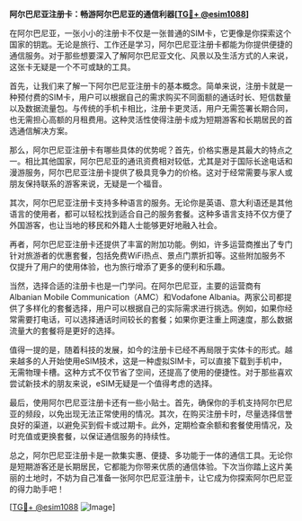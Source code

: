 **阿尔巴尼亚注册卡：畅游阿尔巴尼亚的通信利器[[TG💪+ @esim1088](https://t.me/s/esim1088)]**

在阿尔巴尼亚，一张小小的注册卡不仅是一张普通的SIM卡，它更像是你探索这个国家的钥匙。无论是旅行、工作还是学习，阿尔巴尼亚注册卡都能为你提供便捷的通信服务。对于那些想要深入了解阿尔巴尼亚文化、风景以及生活方式的人来说，这张卡无疑是一个不可或缺的工具。

首先，让我们来了解一下阿尔巴尼亚注册卡的基本概念。简单来说，注册卡就是一种预付费的SIM卡，用户可以根据自己的需求购买不同面额的通话时长、短信数量以及数据流量包。与传统的手机卡相比，注册卡更灵活，用户无需签署长期合同，也无需担心高额的月租费用。这种灵活性使得注册卡成为短期游客和长期居民的首选通信解决方案。

那么，阿尔巴尼亚注册卡有哪些具体的优势呢？首先，价格实惠是其最大的特点之一。相比其他国家，阿尔巴尼亚的通讯资费相对较低，尤其是对于国际长途电话和漫游服务，阿尔巴尼亚注册卡提供了极具竞争力的价格。这对于经常需要与家人或朋友保持联系的游客来说，无疑是一个福音。

其次，阿尔巴尼亚注册卡支持多种语言的服务。无论你是英语、意大利语还是其他语言的使用者，都可以轻松找到适合自己的服务套餐。这种多语言支持不仅方便了外国游客，也让当地的移民和外籍人士能够更好地融入社会。

再者，阿尔巴尼亚注册卡还提供了丰富的附加功能。例如，许多运营商推出了专门针对旅游者的优惠套餐，包括免费WiFi热点、景点门票折扣等。这些附加服务不仅提升了用户的使用体验，也为旅行增添了更多的便利和乐趣。

当然，选择合适的注册卡也是一门学问。在阿尔巴尼亚，主要的运营商有Albanian Mobile Communication（AMC）和Vodafone Albania。两家公司都提供了多样化的套餐选择，用户可以根据自己的实际需求进行挑选。例如，如果你经常需要打电话，可以选择通话时间较长的套餐；如果你更注重上网速度，那么数据流量大的套餐将是更好的选择。

值得一提的是，随着科技的发展，如今的注册卡已经不再局限于实体卡的形式。越来越多的人开始使用eSIM技术，这是一种虚拟SIM卡，可以直接下载到手机中，无需物理卡槽。这种方式不仅节省了空间，还提高了使用的便捷性。对于那些喜欢尝试新技术的朋友来说，eSIM无疑是一个值得考虑的选择。

最后，使用阿尔巴尼亚注册卡还有一些小贴士。首先，确保你的手机支持阿尔巴尼亚的频段，以免出现无法正常使用的情况。其次，在购买注册卡时，尽量选择信誉良好的渠道，以避免买到假卡或过期卡。此外，定期检查余额和套餐使用情况，及时充值或更换套餐，以保证通信服务的持续性。

总之，阿尔巴尼亚注册卡是一款集实惠、便捷、多功能于一体的通信工具。无论你是短期游客还是长期居民，它都能为你带来优质的通信体验。下次当你踏上这片美丽的土地时，不妨为自己准备一张阿尔巴尼亚注册卡，让它成为你探索阿尔巴尼亚的得力助手吧！

[[TG💪+ @esim1088](https://t.me/s/esim1088) ![Image](https://i.postimg.cc/4NQfJmqS/Snipaste-2025-05-13-00-14-12.png)]